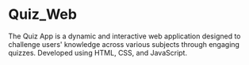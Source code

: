 # Quiz_Web
The Quiz App is a dynamic and interactive web application designed to challenge users' knowledge across various subjects through engaging quizzes. Developed using HTML, CSS, and JavaScript.
